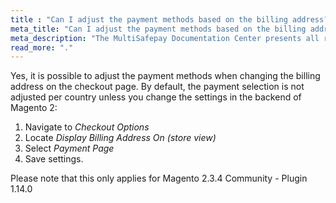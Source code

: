 ```yaml
---
title : "Can I adjust the payment methods based on the billing address?"
meta_title: "Can I adjust the payment methods based on the billing address?" - MultiSafepay Docs"
meta_description: "The MultiSafepay Documentation Center presents all relevant information about our Plugins and API. You can also find support pages for payment methods, tools and general questions as well as the contact details of our Support and Integration Teams."
read_more: "."
---
```


Yes, it is possible to adjust the payment methods when changing the billing address on the checkout page. By default, the payment selection is not adjusted per country unless you change the settings in the backend of Magento 2:

1. Navigate to _Checkout Options_
2. Locate _Display Billing Address On (store view)_
3. Select _Payment Page_
4. Save settings.

Please note that this only applies for Magento 2.3.4 Community - Plugin 1.14.0
